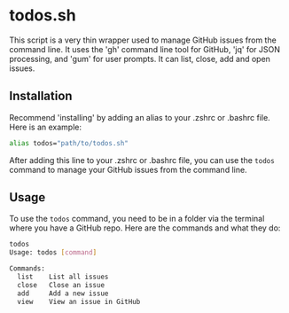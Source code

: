 # todos.sh

This script is a very thin wrapper used to manage GitHub issues from the command line. It uses the 'gh' command line tool for GitHub, 'jq' for JSON processing, and 'gum' for user prompts. It can list, close, add and open issues.

## Installation

Recommend 'installing' by adding an alias to your .zshrc or .bashrc file. Here is an example:

```bash
alias todos="path/to/todos.sh"
```

After adding this line to your .zshrc or .bashrc file, you can use the `todos` command to manage your GitHub issues from the command line.

## Usage

To use the `todos` command, you need to be in a folder via the terminal where you have a GitHub repo. Here are the commands and what they do:

```bash
todos
Usage: todos [command]

Commands:
  list    List all issues
  close   Close an issue
  add     Add a new issue
  view    View an issue in GitHub
```
